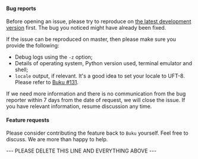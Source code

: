 #### Bug reports

Before opening an issue, please try to reproduce on [the latest development version](https://github.com/jarun/Buku#installing-from-this-repository) first. The bug you noticed might have already been fixed.

If the issue can be reproduced on master, then please make sure you provide the following:
- Debug logs using the `-z` option;
- Details of operating system, Python version used, terminal emulator and shell;
- `locale` output, if relevant. It's a good idea to set your locale to UFT-8. Please refer to [Buku #131](https://github.com/jarun/Buku/issues/30).

If we need more information and there is no communication from the bug reporter within 7 days from the date of request, we will close the issue. If you have relevant information, resume discussion any time.


#### Feature requests
Please consider contributing the feature back to `Buku` yourself. Feel free to discuss. We are more than happy to help.

--- PLEASE DELETE THIS LINE AND EVERYTHING ABOVE ---
